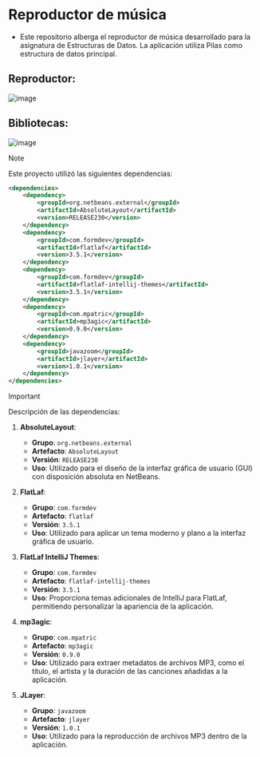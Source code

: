 # Reproductor de música
* Este repositorio alberga el reproductor de música desarrollado para la asignatura de Estructuras de Datos. La aplicación utiliza Pilas como estructura de datos principal.

## Reproductor:
![image](https://github.com/user-attachments/assets/65b45761-6f41-4c50-a952-d902c80a7a66)

## Bibliotecas:
![image](https://github.com/user-attachments/assets/dbdc25b2-c1a6-4121-beec-9da804c2ffae)

> [!NOTE]
> Este proyecto utilizó las siguientes dependencias:


```xml
<dependencies>
    <dependency>
        <groupId>org.netbeans.external</groupId>
        <artifactId>AbsoluteLayout</artifactId>
        <version>RELEASE230</version>
    </dependency>
    <dependency>
        <groupId>com.formdev</groupId>
        <artifactId>flatlaf</artifactId>
        <version>3.5.1</version>
    </dependency>
    <dependency>
        <groupId>com.formdev</groupId>
        <artifactId>flatlaf-intellij-themes</artifactId>
        <version>3.5.1</version>
    </dependency>
    <dependency>
        <groupId>com.mpatric</groupId>
        <artifactId>mp3agic</artifactId>
        <version>0.9.0</version>
    </dependency>
    <dependency>
        <groupId>javazoom</groupId>
        <artifactId>jlayer</artifactId>
        <version>1.0.1</version>
    </dependency>
</dependencies>
```

> [!IMPORTANT]
> Descripción de las dependencias:

1. **AbsoluteLayout**:
   - **Grupo**: `org.netbeans.external`
   - **Artefacto**: `AbsoluteLayout`
   - **Versión**: `RELEASE230`
   - **Uso**: Utilizado para el diseño de la interfaz gráfica de usuario (GUI) con disposición absoluta en NetBeans.

2. **FlatLaf**:
   - **Grupo**: `com.formdev`
   - **Artefacto**: `flatlaf`
   - **Versión**: `3.5.1`
   - **Uso**: Utilizado para aplicar un tema moderno y plano a la interfaz gráfica de usuario.

3. **FlatLaf IntelliJ Themes**:
   - **Grupo**: `com.formdev`
   - **Artefacto**: `flatlaf-intellij-themes`
   - **Versión**: `3.5.1`
   - **Uso**: Proporciona temas adicionales de IntelliJ para FlatLaf, permitiendo personalizar la apariencia de la aplicación.

4. **mp3agic**:
   - **Grupo**: `com.mpatric`
   - **Artefacto**: `mp3agic`
   - **Versión**: `0.9.0`
   - **Uso**: Utilizado para extraer metadatos de archivos MP3, como el título, el artista y la duración de las canciones añadidas a la aplicación.

5. **JLayer**:
   - **Grupo**: `javazoom`
   - **Artefacto**: `jlayer`
   - **Versión**: `1.0.1`
   - **Uso**: Utilizado para la reproducción de archivos MP3 dentro de la aplicación.
